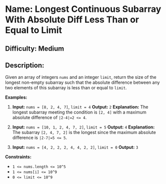# Name: Longest Continuous Subarray With Absolute Diff Less Than or Equal to Limit

## Difficulty: Medium

## Description: 
Given an array of integers `nums` and an integer `limit`, return the size of the longest non-empty subarray such that the absolute difference between any two elements of this subarray is less than or equal to `limit`.

**Examples:**

1. **Input:** `nums = [8, 2, 4, 7]`, `limit = 4`
   **Output:** `2` 
   **Explanation:** The longest subarray meeting the condition is `[2, 4]` with a maximum absolute difference of `|2-4|=2 <= 4`.

2. **Input:** `nums = [10, 1, 2, 4, 7, 2]`, `limit = 5`
   **Output:** `4` 
   **Explanation:** The subarray `[2, 4, 7, 2]` is the longest since the maximum absolute difference is `|2-7|=5 <= 5`.

3. **Input:** `nums = [4, 2, 2, 2, 4, 4, 2, 2]`, `limit = 0`
   **Output:** `3`

**Constraints:**
- `1 <= nums.length <= 10^5`
- `1 <= nums[i] <= 10^9`
- `0 <= limit <= 10^9`